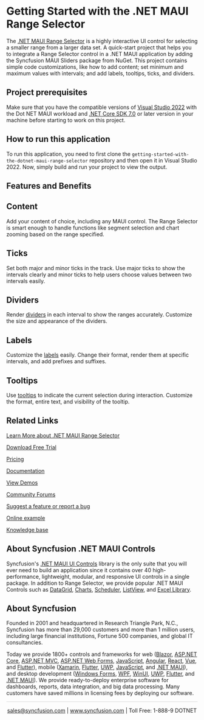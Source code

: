 # Getting Started with the .NET MAUI Range Selector
The [.NET MAUI Range Selector](https://www.syncfusion.com/maui-controls/maui-range-selector?utm_source=github&utm_medium=listing&utm_campaign=maui-range-selector-github-samples) is a highly interactive UI control for selecting a smaller range from a larger data set. A quick-start project that helps you to integrate a Range Selector control in a .NET MAUI application by adding the Syncfusion MAUI Sliders package from NuGet. This project contains simple code customizations, like how to add content; set minimum and maximum values with intervals; and add labels, tooltips, ticks, and dividers.

## Project prerequisites
Make sure that you have the compatible versions of [Visual Studio 2022](https://visualstudio.microsoft.com/downloads/) with the Dot NET MAUI workload and [.NET Core SDK 7.0](https://dotnet.microsoft.com/en-us/download/dotnet/7.0) or later version in your machine before starting to work on this project.

## How to run this application
To run this application, you need to first clone the `getting-started-with-the-dotnet-maui-range-selector` repository and then open it in Visual Studio 2022. Now, simply build and run your project to view the output.

## Features and Benefits

## Content

Add your content of choice, including any MAUI control. The Range Selector is smart enough to handle functions like segment selection and chart zooming based on the range specified.

## Ticks

Set both major and minor ticks in the track. Use major ticks to show the intervals clearly and minor ticks to help users choose values between two intervals easily.

## Dividers

Render [dividers](https://help.syncfusion.com/maui/range-selector/divider?utm_source=github&utm_medium=listing&utm_campaign=maui-range-selector-github-samples) in each interval to show the ranges accurately. Customize the size and appearance of the dividers.

## Labels

Customize the [labels](https://help.syncfusion.com/maui/range-selector/labels?utm_source=github&utm_medium=listing&utm_campaign=maui-range-selector-github-samples) easily. Change their format, render them at specific intervals, and add prefixes and suffixes.

## Tooltips

Use [tooltips](https://help.syncfusion.com/maui/range-selector/tooltip?utm_source=github&utm_medium=listing&utm_campaign=maui-range-selector-github-samples) to indicate the current selection during interaction. Customize the format, entire text, and visibility of the tooltip.

## Related Links

[Learn More about .NET MAUI Range Selector](https://www.syncfusion.com/maui-controls/maui-range-selector?utm_source=github&utm_medium=listing&utm_campaign=maui-range-selector-github-samples)

[Download Free Trial](https://www.syncfusion.com/downloads/maui?utm_source=github&utm_medium=listing&utm_campaign=maui-range-selector-github-samples)

[Pricing](https://www.syncfusion.com/sales/teamlicense?utm_source=github&utm_medium=listing&utm_campaign=maui-range-selector-github-samples)

[Documentation](https://help.syncfusion.com/maui/range-selector/getting-started?utm_source=github&utm_medium=listing&utm_campaign=maui-range-selector-github-samples)

[View Demos](https://github.com/SyncfusionExamples/getting-started-with-the-dotnet-maui-range-selector?utm_source=github&utm_medium=listing&utm_campaign=maui-range-selector-github-samples)

[Community Forums](https://www.syncfusion.com/forums/maui?utm_source=github&utm_medium=listing&utm_campaign=maui-range-selector-github-samples)

[Suggest a feature or report a bug](https://www.syncfusion.com/feedback/maui?utm_source=github&utm_medium=listing&utm_campaign=maui-range-selector-github-samples)

[Online example](https://github.com/syncfusion/maui-demos/tree/master/MAUI/Sliders/SampleBrowser.Maui.Sliders/Samples/RangeSelector?utm_source=github&utm_medium=listing&utm_campaign=maui-range-selector-github-samples)

[Knowledge base](https://support.syncfusion.com/kb/cross-platforms/category/76?utm_source=github&utm_medium=listing&utm_campaign=maui-range-selector-github-samples)

## About Syncfusion .NET MAUI Controls
Syncfusion's [.NET MAUI UI Controls](https://www.syncfusion.com/maui-controls/maui-range-selector?utm_source=github&utm_medium=listing&utm_campaign=maui-range-selector-github-samples) library is the only suite that you will ever need to build an application since it contains over 40 high-performance, lightweight, modular, and responsive UI controls in a single package. In addition to Range Selector, we provide popular .NET MAUI Controls such as [DataGrid](https://www.syncfusion.com/maui-controls/maui-datagrid?utm_source=github&utm_medium=listing&utm_campaign=maui-range-selector-github-samples), [Charts](https://www.syncfusion.com/maui-controls/maui-cartesian-charts?utm_source=github&utm_medium=listing&utm_campaign=maui-range-selector-github-samples), [Scheduler](https://www.syncfusion.com/maui-controls/maui-scheduler?utm_source=github&utm_medium=listing&utm_campaign=maui-range-selector-github-samples), [ListView](https://www.syncfusion.com/maui-controls/maui-listview?utm_source=github&utm_medium=listing&utm_campaign=maui-range-selector-github-samples), and [Excel Library](https://www.syncfusion.com/document-processing/excel-framework/maui?utm_source=github&utm_medium=listing&utm_campaign=maui-range-selector-github-samples).

## About Syncfusion
Founded in 2001 and headquartered in Research Triangle Park, N.C., Syncfusion has more than 29,000 customers and more than 1 million users, including large financial institutions, Fortune 500 companies, and global IT consultancies.
 
Today we provide 1800+ controls and frameworks for web ([Blazor](https://www.syncfusion.com/blazor-components?utm_medium=listing&utm_source=github&utm_campaign=maui-range-selector-github-samples), [ASP.NET Core](https://www.syncfusion.com/aspnet-core-ui-controls?utm_medium=listing&utm_source=github&utm_campaign=maui-range-selector-github-samples), [ASP.NET MVC](https://www.syncfusion.com/aspnet-mvc-ui-controls?utm_medium=listing&utm_source=github&utm_campaign=maui-range-selector-github-samples), [ASP.NET Web Forms](https://www.syncfusion.com/jquery/aspnet-webforms-ui-controls?utm_medium=listing&utm_source=github&utm_campaign=maui-range-selector-github-samples), [JavaScript](https://www.syncfusion.com/javascript-ui-controls?utm_medium=listing&utm_source=github&utm_campaign=maui-range-selector-github-samples), [Angular](https://www.syncfusion.com/angular-components?utm_medium=listing&utm_source=github&utm_campaign=maui-range-selector-github-samples), [React](https://www.syncfusion.com/react-components?utm_medium=listing&utm_source=github&utm_campaign=maui-range-selector-github-samples), [Vue](https://www.syncfusion.com/vue-components?utm_medium=listing&utm_source=github&utm_campaign=maui-range-selector-github-samples), and [Flutter](https://www.syncfusion.com/flutter-widgets?utm_medium=listing&utm_source=github&utm_campaign=maui-range-selector-github-samples)), mobile ([Xamarin](https://www.syncfusion.com/xamarin-ui-controls?utm_medium=listing&utm_source=github&utm_campaign=maui-range-selector-github-samples), [Flutter](https://www.syncfusion.com/flutter-widgets?utm_medium=listing&utm_source=github&utm_campaign=maui-range-selector-github-samples), [UWP](https://www.syncfusion.com/uwp-ui-controls?utm_medium=listing&utm_source=github&utm_campaign=maui-range-selector-github-samples), [JavaScript](https://www.syncfusion.com/javascript-ui-controls?utm_medium=listing&utm_source=github&utm_campaign=maui-range-selector-github-samples), and [.NET MAUI](https://www.syncfusion.com/maui-controls?utm_source=github&utm_medium=listing&utm_campaign=maui-range-selector-github-samples)), and desktop development ([Windows Forms](https://www.syncfusion.com/winforms-ui-controls?utm_medium=listing&utm_source=github&utm_campaign=maui-range-selector-github-samples), [WPF](https://www.syncfusion.com/wpf-controls?utm_medium=listing&utm_source=github&utm_campaign=maui-range-selector-github-samples), [WinUI](https://www.syncfusion.com/winui-controls?utm_medium=listing&utm_source=github&utm_campaign=maui-range-selector-github-samples), [UWP](https://www.syncfusion.com/uwp-ui-controls?utm_medium=listing&utm_source=github&utm_campaign=maui-range-selector-github-samples), [Flutter](https://www.syncfusion.com/flutter-widgets?utm_medium=listing&utm_source=github&utm_campaign=maui-range-selector-github-samples), and [.NET MAUI](https://www.syncfusion.com/maui-controls?utm_source=github&utm_medium=listing&utm_campaign=maui-range-selector-github-samples)). We provide ready-to-deploy enterprise software for dashboards, reports, data integration, and big data processing. Many customers have saved millions in licensing fees by deploying our software.

<hr style="height:0.3px;border:none;color:lightgrey;background-color:lightgrey;" />

<p align="center">
<a href="mailto:sales@syncfusion.com?Subject=Syncfusion .NET MAUI Range Selector - GitHub" target="_top">sales@syncfusion.com</a> | <a href="https://www.syncfusion.com?utm_source=github&utm_medium=listing&utm_campaign=maui-range-selector-github-samples">www.syncfusion.com</a> | Toll Free: 1-888-9 DOTNET <br>
</p>